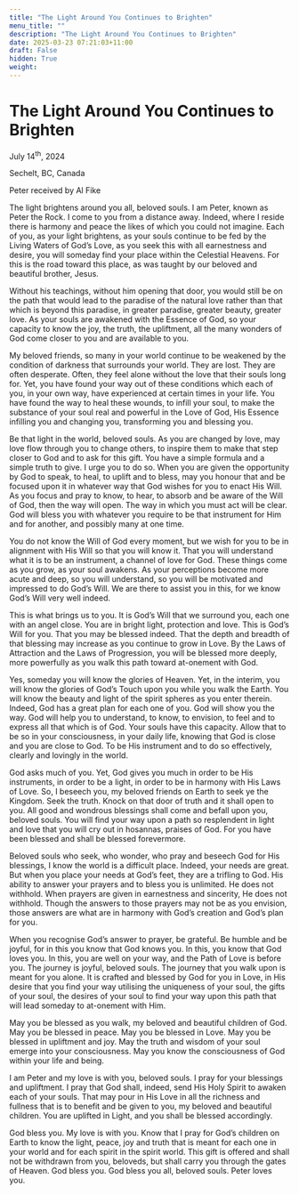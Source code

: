 ```yaml
---
title: "The Light Around You Continues to Brighten"
menu_title: ""
description: "The Light Around You Continues to Brighten"
date: 2025-03-23 07:21:03+11:00
draft: False
hidden: True
weight:
---
```

# The Light Around You Continues to Brighten

July 14<sup>th</sup>, 2024

Sechelt, BC, Canada

Peter received by Al Fike

The light brightens around you all, beloved souls. I am Peter, known as Peter the Rock. I come to you from a distance away. Indeed, where I reside there is harmony and peace the likes of which you could not imagine. Each of you, as your light brightens, as your souls continue to be fed by the Living Waters of God’s Love, as you seek this with all earnestness and desire, you will someday find your place within the Celestial Heavens. For this is the road toward this place, as was taught by our beloved and beautiful brother, Jesus.

Without his teachings, without him opening that door, you would still be on the path that would lead to the paradise of the natural love rather than that which is beyond this paradise, in greater paradise, greater beauty, greater love. As your souls are awakened with the Essence of God, so your capacity to know the joy, the truth, the upliftment, all the many wonders of God come closer to you and are available to you.

My beloved friends, so many in your world continue to be weakened by the condition of darkness that surrounds your world. They are lost. They are often desperate. Often, they feel alone without the love that their souls long for. Yet, you have found your way out of these conditions which each of you, in your own way, have experienced at certain times in your life. You have found the way to heal these wounds, to infill your soul, to make the substance of your soul real and powerful in the Love of God, His Essence infilling you and changing you, transforming you and blessing you.

Be that light in the world, beloved souls. As you are changed by love, may love flow through you to change others, to inspire them to make that step closer to God and to ask for this gift. You have a simple formula and a simple truth to give. I urge you to do so. When you are given the opportunity by God to speak, to heal, to uplift and to bless, may you honour that and be focused upon it in whatever way that God wishes for you to enact His Will. As you focus and pray to know, to hear, to absorb and be aware of the Will of God, then the way will open. The way in which you must act will be clear. God will bless you with whatever you require to be that instrument for Him and for another, and possibly many at one time.

You do not know the Will of God every moment, but we wish for you to be in alignment with His Will so that you will know it. That you will understand what it is to be an instrument, a channel of love for God. These things come as you grow, as your soul awakens. As your perceptions become more acute and deep, so you will understand, so you will be motivated and impressed to do God’s Will. We are there to assist you in this, for we know God’s Will very well indeed.

This is what brings us to you. It is God’s Will that we surround you, each one with an angel close. You are in bright light, protection and love. This is God’s Will for you. That you may be blessed indeed. That the depth and breadth of that blessing may increase as you continue to grow in Love. By the Laws of Attraction and the Laws of Progression, you will be blessed more deeply, more powerfully as you walk this path toward at-onement with God.

Yes, someday you will know the glories of Heaven. Yet, in the interim, you will know the glories of God’s Touch upon you while you walk the Earth. You will know the beauty and light of the spirit spheres as you enter therein. Indeed, God has a great plan for each one of you. God will show you the way. God will help you to understand, to know, to envision, to feel and to express all that which is of God. Your souls have this capacity. Allow that to be so in your consciousness, in your daily life, knowing that God is close and you are close to God. To be His instrument and to do so effectively, clearly and lovingly in the world.

God asks much of you. Yet, God gives you much in order to be His instruments, in order to be a light, in order to be in harmony with His Laws of Love. So, I beseech you, my beloved friends on Earth to seek ye the Kingdom. Seek the truth. Knock on that door of truth and it shall open to you. All good and wondrous blessings shall come and befall upon you, beloved souls. You will find your way upon a path so resplendent in light and love that you will cry out in hosannas, praises of God. For you have been blessed and shall be blessed forevermore.

Beloved souls who seek, who wonder, who pray and beseech God for His blessings, I know the world is a difficult place. Indeed, your needs are great. But when you place your needs at God’s feet, they are a trifling to God. His ability to answer your prayers and to bless you is unlimited. He does not withhold. When prayers are given in earnestness and sincerity, He does not withhold. Though the answers to those prayers may not be as you envision, those answers are what are in harmony with God’s creation and God’s plan for you.

When you recognise God’s answer to prayer, be grateful. Be humble and be joyful, for in this you know that God knows you. In this, you know that God loves you. In this, you are well on your way, and the Path of Love is before you. The journey is joyful, beloved souls. The journey that you walk upon is meant for you alone. It is crafted and blessed by God for you in Love, in His desire that you find your way utilising the uniqueness of your soul, the gifts of your soul, the desires of your soul to find your way upon this path that will lead someday to at-onement with Him.

May you be blessed as you walk, my beloved and beautiful children of God. May you be blessed in peace. May you be blessed in Love. May you be blessed in upliftment and joy. May the truth and wisdom of your soul emerge into your consciousness. May you know the consciousness of God within your life and being.

I am Peter and my love is with you, beloved souls. I pray for your blessings and upliftment. I pray that God shall, indeed, send His Holy Spirit to awaken each of your souls. That may pour in His Love in all the richness and fullness that is to benefit and be given to you, my beloved and beautiful children. You are uplifted in Light, and you shall be blessed accordingly.

God bless you. My love is with you. Know that I pray for God’s children on Earth to know the light, peace, joy and truth that is meant for each one in your world and for each spirit in the spirit world. This gift is offered and shall not be withdrawn from you, beloveds, but shall carry you through the gates of Heaven. God bless you. God bless you all, beloved souls. Peter loves you.
